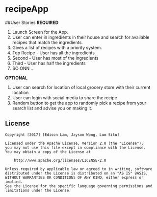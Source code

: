 # recipeApp
##User Stories
**REQUIRED**
1. Launch Screen for the App.
2. User can enter in ingredients in their house and search for available recipes that match the ingredients.
3. Gives a list of recipes with a priority system.
  1. Top Recipe - User has all the ingredients
  2. Second - User has most of the ingredients
  3. Third - User has half the ingredients
  4.  SO ONN ..

**OPTIONAL**
1. User can search for location of local grocery store with their current location
2. User can login with social media to share the recipe
3. Random button to get the app to randomly pick a recipe from your search list and advise you on making it.

## License

    Copyright [2017] [Edison Lam, Jayson Wong, Lum Situ]

    Licensed under the Apache License, Version 2.0 (the "License");
    you may not use this file except in compliance with the License.
    You may obtain a copy of the License at

        http://www.apache.org/licenses/LICENSE-2.0

    Unless required by applicable law or agreed to in writing, software
    distributed under the License is distributed on an "AS IS" BASIS,
    WITHOUT WARRANTIES OR CONDITIONS OF ANY KIND, either express or implied.
    See the License for the specific language governing permissions and
    limitations under the License.
